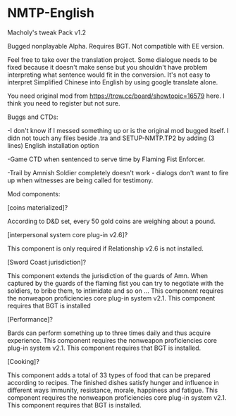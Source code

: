 # NMTP-English

Macholy's tweak Pack v1.2 

Bugged nonplayable Alpha. Requires BGT. Not compatible with EE version. 

Feel free to take over the translation project. Some dialogue needs to be fixed because it doesn't make sense but you shouldn't have 
problem interpreting what sentence would fit in the conversion. It's not easy to interpret Simplified Chinese into English by using google translate alone.

You need original mod from https://trow.cc/board/showtopic=16579 here. I think you need to register but not sure.

Buggs and CTDs:

-I don't know if I messed something up or is the original mod bugged itself. I didn not touch any files beside .tra and SETUP-NMTP.TP2 by adding (3 lines) English installation option

-Game CTD when sentenced to serve time by Flaming Fist Enforcer. 

-Trail by Amnish Soldier completely doesn't work - dialogs don't want to fire up when witnesses are being called for testimony.

Mod components:

 [coins materialized]?
 
According to D&D set, every 50 gold coins are weighing about a pound.

 [interpersonal system core plug-in v2.6]?
 
This component is only required if Relationship v2.6 is not installed.

[Sword Coast jurisdiction]?

This component extends the jurisdiction of the guards of Amn. When captured by the guards of the flaming fist you can try to
negotiate with the soldiers, to bribe them, to intimidate and so on ...
This component requires the nonweapon proficiencies core plug-in system v2.1.
This component requires that BGT is installed

[Performance]?

Bards can perform something up to three times daily and thus acquire experience.
This component requires the nonweapon proficiencies core plug-in system v2.1.
This component requires that BGT is installed.

[Cooking]?

This component adds a total of 33 types of food that can be prepared according to recipes. The finished dishes satisfy
hunger and influence in different ways immunity, resistance, morale, happiness and fatigue.
This component requires the nonweapon proficiencies core plug-in system v2.1.
This component requires that BGT is installed.
